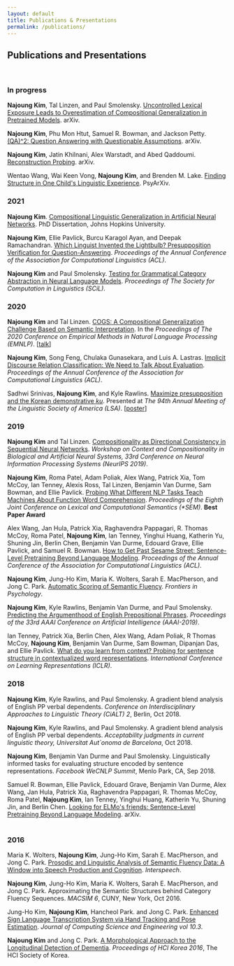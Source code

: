 ```yaml
---
layout: default
title: Publications & Presentations
permalink: /publications/
---
```


## Publications and Presentations

<br>

### In progress
<b>Najoung Kim</b>, Tal Linzen, and Paul Smolensky. <a target="_blank" href="assets/files/Kim_Linzen_Smolensky_uncontrolled_lexical_exposure.pdf">Uncontrolled Lexical Exposure Leads to Overestimation of Compositional Generalization in Pretrained Models</a>. arXiv.

<b>Najoung Kim</b>, Phu Mon Htut, Samuel R. Bowman, and Jackson Petty. <a target="_blank" href="https://arxiv.org/abs/2212.10003">(QA)^2: Question Answering with Questionable Assumptions</a>. arXiv.

<b>Najoung Kim</b>, Jatin Khilnani, Alex Warstadt, and Abed Qaddoumi. <a target="_blank" href="https://arxiv.org/abs/2212.10792">Reconstruction Probing</a>. arXiv.

Wentao Wang, Wai Keen Vong, <b>Najoung Kim</b>, and Brenden M. Lake. <a target="_blank" href="https://psyarxiv.com/85k3y">Finding Structure in One Child's Linguistic Experience</a>. PsyArXiv.

### 2021
<b>Najoung Kim</b>. <a target="_blank" href="https://jscholarship.library.jhu.edu/handle/1774.2/66745">Compositional Linguistic Generalization in Artificial Neural Networks</a>. PhD Dissertation, Johns Hopkins University.

<b>Najoung Kim</b>, Ellie Pavlick, Burcu Karagol Ayan, and Deepak Ramachandran. <a target="_blank" href="https://aclanthology.org/2021.acl-long.304/">Which Linguist Invented the Lightbulb? Presupposition Verification for Question-Answering</a>. <i>Proceedings of the Annual Conference of the Association for Computational Linguistics (ACL)</i>.

<b>Najoung Kim</b> and Paul Smolensky. <a target="_blank" href="https://scholarworks.umass.edu/scil/vol4/iss1/60/">Testing for Grammatical Category Abstraction in Neural Language Models</a>. <i>Proceedings of The Society for Computation in Linguistics (SCiL)</i>.

### 2020
<b>Najoung Kim</b> and Tal Linzen. <a href="https://www.aclweb.org/anthology/2020.emnlp-main.731/">COGS: A Compositional Generalization Challenge Based on Semantic Interpretation</a>. In the <i>Proceedings of The 2020 Conference on Empirical Methods in Natural Language Processing (EMNLP)</i>. \[<a target="_blank" href="https://slideslive.com/38939064/cogs-a-composition-generalization-challenge-based-on-semantic-interpretation">talk</a>]

<b>Najoung Kim</b>, Song Feng, Chulaka Gunasekara, and Luis A. Lastras. <a href="https://www.aclweb.org/anthology/2020.acl-main.480/">Implicit Discourse Relation Classification: We Need to Talk About Evaluation</a>. <i>Proceedings of the Annual Conference of the Association for Computational Linguistics (ACL)</i>.


Sadhwi Srinivas, <b>Najoung Kim</b>, and Kyle Rawlins. <a target="_blank" href="https://www.linguisticsociety.org/abstract/maximize-presupposition-and-korean-demonstrative-ku">Maximize presupposition and the Korean demonstrative <i>ku</i></a>. Presented at <i>The 94th Annual Meeting of the Linguistic Society of America (LSA)</i>. [<a href="/assets/files/LSA_ku_poster.pdf">poster</a>]


### 2019
<b>Najoung Kim</b> and Tal Linzen. <a href="/assets/files/Kim_Linzen_NeurIPS_workshop_camready.pdf">Compositionality as Directional Consistency in Sequential Neural Networks</a>. <i>Workshop on Context and Compositionality in Biological and Artificial Neural Systems, 33rd Conference on Neural Information Processing Systems (NeurIPS 2019)</i>.

<b>Najoung Kim</b>, Roma Patel, Adam Poliak, Alex Wang, Patrick Xia, Tom McCoy, Ian Tenney, Alexis Ross, Tal Linzen, Benjamin Van Durme, Sam Bowman, and Ellie Pavlick. <a target="_blank" href="https://arxiv.org/abs/1904.11544">Probing What Different NLP Tasks Teach Machines About Function Word Comprehension</a>. <i>Proceedings of the Eighth Joint Conference on Lexical and Computational Semantics (\*SEM)</i>. <b>Best Paper Award</b>

Alex Wang, Jan Hula, Patrick Xia, Raghavendra  Pappagari,  R. Thomas McCoy, Roma Patel, <b>Najoung Kim</b>, Ian Tenney, Yinghui Huang, Katherin Yu, Shuning Jin, Berlin Chen, Benjamin Van Durme, Edouard Grave, Ellie Pavlick, and Samuel R. Bowman. <a target="_blank" href="https://www.aclweb.org/anthology/P19-1439">How to Get Past Sesame Street: Sentence-Level Pretraining Beyond Language Modeling</a>. <i>Proceedings of the Annual Conference of the Association for Computational Linguistics (ACL)</i>.

<b>Najoung Kim</b>, Jung-Ho Kim, Maria K. Wolters, Sarah E. MacPherson, and Jong C. Park. <a target="_blank" href="https://www.frontiersin.org/articles/10.3389/fpsyg.2019.01020/full">Automatic Scoring of Semantic Fluency</a>. <i>Frontiers in Psychology</i>.

<b>Najoung Kim</b>, Kyle Rawlins, Benjamin Van Durme, and Paul Smolensky. <a target="_blank" href="https://arxiv.org/abs/1809.07889">Predicting the Argumenthood of English Prepositional Phrases</a>. <i>Proceedings of the 33rd AAAI Conference on Artificial Intelligence (AAAI-2019)</i>.

Ian Tenney, Patrick Xia, Berlin Chen, Alex Wang, Adam Poliak, R Thomas McCoy, <b>Najoung Kim</b>, Benjamin Van Durme, Sam Bowman, Dipanjan Das, and Ellie Pavlick. <a target="_blank" href="https://openreview.net/forum?id=SJzSgnRcKX">What do you learn from context? Probing for sentence structure in contextualized word representations</a>. <i>International Conference on Learning Representations (ICLR)</i>.

### 2018

<b>Najoung Kim</b>, Kyle Rawlins, and Paul Smolensky. A gradient blend analysis of English PP verbal dependents. <i>Conference on Interdisciplinary Approaches to Linguistic Theory (CiALT) 2</i>, Berlin, Oct 2018. 

<b>Najoung Kim</b>, Kyle Rawlins, and Paul Smolensky. A gradient blend analysis of English PP verbal dependents. <i>Acceptability judgments in current linguistic theory, Universitat Aut\`onoma de Barcelona</i>, Oct 2018. 

<b>Najoung Kim</b>, Benjamin Van Durme and Paul Smolensky. Linguistically informed tasks for evaluating structure encoded by sentence representations</a>. <i>Facebook WeCNLP Summit</i>, Menlo Park, CA, Sep 2018.

Samuel R. Bowman, Ellie Pavlick, Edouard Grave, Benjamin Van Durme, Alex Wang, Jan Hula, Patrick Xia, Raghavendra Pappagari, R. Thomas McCoy, Roma Patel, <b>Najoung Kim</b>, Ian Tenney, Yinghui Huang, Katherin Yu, Shuning Jin, and Berlin Chen. <a target="_blank" href="https://arxiv.org/abs/1812.10860">Looking for ELMo's friends: Sentence-Level Pretraining Beyond Language Modeling</a>. arXiv.
<br>
<br>
### 2016
Maria K. Wolters, <b>Najoung Kim</b>, Jung-Ho Kim, Sarah E. MacPherson, and Jong C. Park. <a href="http://dx.doi.org/10.21437/Interspeech.2016-420">Prosodic and Linguistic Analysis of Semantic Fluency Data: A Window into Speech Production and Cognition</a>. <i>Interspeech</i>.

<b>Najoung Kim</b>, Jung-Ho Kim, Maria K. Wolters, Sarah E. MacPherson, and Jong C. Park. Approximating the Semantic Structures behind Category Fluency Sequences. <i>MACSIM 6</i>, CUNY, New York, Oct 2016.

Jung-Ho Kim, <b>Najoung Kim</b>, Hancheol Park. and Jong C. Park. <a href="https://www.koreascience.or.kr/article/JAKO201630762631870.pdf">Enhanced Sign Language Transcription System via Hand Tracking and Pose Estimation</a>. <i>Journal of Computing Science and Engineering vol 10.3</i>.

<b>Najoung Kim</b> and Jong C. Park. <a href="https://dl.acm.org/citation.cfm?id=2903628">A Morphological Approach to the Longitudinal Detection of Dementia</a>. <i>Proceedings of HCI Korea 2016</i>, The HCI Society of Korea.